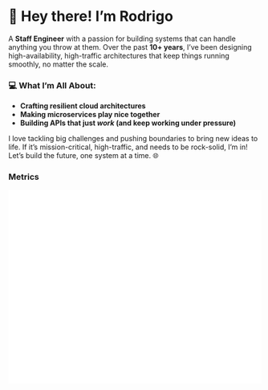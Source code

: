 # 👋 Hey there! I’m Rodrigo

A **Staff Engineer** with a passion for building systems that can handle anything you throw at them. Over the past **10+ years**, I’ve been designing high-availability, high-traffic architectures that keep things running smoothly, no matter the scale.

### 💻 What I’m All About:
- **Crafting resilient cloud architectures**
- **Making microservices play nice together**
- **Building APIs that just *work* (and keep working under pressure)**

I love tackling big challenges and pushing boundaries to bring new ideas to life. If it’s mission-critical, high-traffic, and needs to be rock-solid, I’m in! Let’s build the future, one system at a time. 🌐


### Metrics
<picture>
  <img src="/github-metrics.svg" alt="Metrics">
</picture>